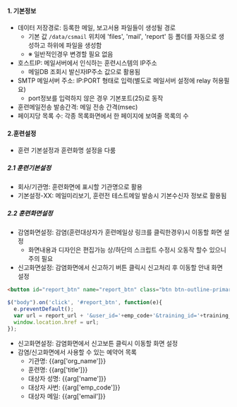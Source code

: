 #### 1. 기본정보
- 데이터 저장경로: 등록한 메일, 보고서용 파일들이 생성될 경로
    - 기본 값 `/data/csmail` 위치에 'files', 'mail', 'report' 등 폴더를 자동으로 생성하고 하위에 파일을 생성함
    - ※ 일반적인경우 변경할 필요 없음
- 호스트IP: 메일서버에서 인식하는 훈련시스템의 IP주소
    - 메일DB 조회시 발신자IP주소 값으로 활용됨
- SMTP 메일서버 주소: IP:PORT 형태로 입력(별도로 메일서버 설정에 relay 허용필요)
    - port정보를 입력하지 않은 경우 기본포트(25)로 동작
- 훈련메일전송 발송간격: 메일 전송 간격(msec)
- 페이지당 목록 수: 각종 목록화면에서 한 페이지에 보여줄 목록의 수

#### 2.훈련설정
- 훈련 기본설정과 훈련화명 설정을 다룸
##### 2.1 훈련기본설정
- 회사/기관명: 훈련화면에 표시할 기관명으로 활용
- 기본설정-XX: 메일미리보기, 훈련전 테스트메일 발송시 기본수신자 정보로 활용됨
##### 2.2 훈련화면설정
- 감염화면설정: 감염(훈련대상자가 훈련메일상 링크를 클릭한경우)시 이동할 화면 설정
    - 화면내용과 디자인은 편집가능 상/하단의 스크립트 수정시 오동작 할수 있으니 주의 필요
- 신고화면설정: 감염화면에서 신고하기 버튼 클릭시 신고처리 후 이동할 안내 화면 설정

```html
<button id="report_btn" name="report_btn" class="btn btn-outline-primary btn-lg"><strong>악성메일신고하기</strong></button>
```

```javascript
$("body").on('click', '#report_btn', function(e){
  e.preventDefault();
  var url = report_url + '&user_id='+emp_code+'&training_id='+training_id;
  window.location.href = url;
});

```
- 신고화면설정: 감염화면에서 신고보튼 클릭시 이동할 화면 설정
- 감염/신고화면에서 사용할 수 있는 예약어 목록
    - 기관명: {{arg['org_name']}}
    - 훈련명: {{arg['title']}}
    - 대상자 성명: {{arg['name']}}
    - 대상자 사번: {{arg['emp_code']}}
    - 대상자 메일: {{arg['email']}}


